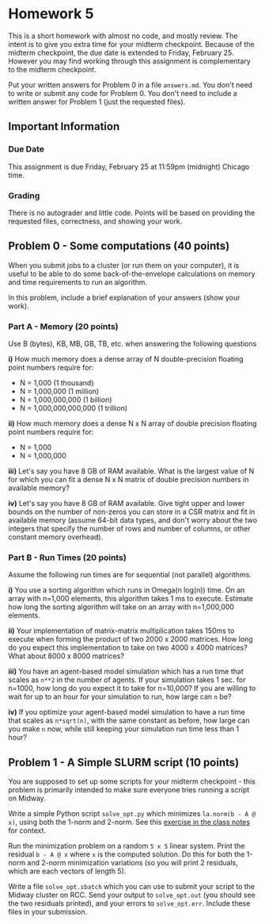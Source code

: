 # Homework 5

This is a short homework with almost no code, and mostly review.  The intent is to give you extra time for your midterm checkpoint.  Because of the midterm checkpoint, the due date is extended to Friday, February 25.  However you may find working through this assignment is complementary to the midterm checkpoint.

Put your written answers for Problem 0 in a file `answers.md`.  You don't need to write or submit any code for Problem 0.  You don't need to include a written answer for Problem 1 (just the requested files).

## Important Information

### Due Date
This assignment is due Friday, February 25 at 11:59pm (midnight) Chicago time.

### Grading

There is no autograder and little code.  Points will be based on providing the requested files, correctness, and showing your work.

## Problem 0 - Some computations (40 points)

When you submit jobs to a cluster (or run them on your computer), it is useful to be able to do some back-of-the-envelope calculations on memory and time requirements to run an algorithm.

In this problem, include a brief explanation of your answers (show your work).

### Part A - Memory (20 points)

Use B (bytes), KB, MB, GB, TB, etc. when answering the following questions

**i)** How much memory does a dense array of N double-precision floating point numbers require for:
* N = 1,000 (1 thousand)
* N = 1,000,000 (1 million)
* N = 1,000,000,000 (1 billion)
* N = 1,000,000,000,000 (1 trillion)

**ii)** How much memory does a dense N x N array of double precision floating point numbers require for:
* N = 1,000
* N = 1,000,000

**iii)** Let's say you have 8 GB of RAM available.  What is the largest value of N for which you can fit a dense N x N matrix of double precision numbers in available memory?

**iv)** Let's say you have 8 GB of RAM available.  Give tight upper and lower bounds on the number of non-zeros you can store in a CSR matrix and fit in available memory (assume 64-bit data types, and don't worry about the two integers that specify the number of rows and number of columns, or other constant memory overhead).

### Part B - Run Times (20 points)

Assume the following run times are for sequential (not parallel) algorithms.

**i)** You use a sorting algorithm which runs in Omega(n log(n)) time.  On an array with n=1,000 elements, this algorithm takes 1 ms to execute.  Estimate how long the sorting algorithm will take on an array with n=1,000,000 elements.

**ii)** Your implementation of matrix-matrix multiplication takes 150ms to execute when forming the product of two 2000 x 2000 matrices.  How long do you expect this implementation to take on two 4000 x 4000 matrices?  What about 8000 x 8000 matrices?

**iii)** You have an agent-based model simulation which has a run time that scales as `n**2` in the number of agents.  If your simulation takes 1 sec. for n=1000, how long do you expect it to take for n=10,000?  If you are willing to wait for up to an hour for your simulation to run, how large can `n` be?

**iv)** If you optimize your agent-based model simulation to have a run time that scales as `n*sqrt(n)`, with the same constant as before, how large can you make `n` now, while still keeping your simulation run time less than 1 hour?


## Problem 1 - A Simple SLURM script (10 points)

You are supposed to set up some scripts for your midterm checkpoint - this problem is primarily intended to make sure everyone tries running a script on Midway.

Write a simple Python script `solve_opt.py` which minimizes `la.norm(b - A @ x)`, using both the 1-norm and 2-norm.  See this [exercise in the class notes](https://caam37830.github.io/book/03_optimization/scipy_opt.html#exercises) for context.

Run the minimization problem on a random `5 x 5` linear system.  Print the residual `b - A @ x` where `x` is the computed solution.  Do this for both the 1-norm and 2-norm minimization variations (so you will print 2 residuals, which are each vectors of length 5).

Write a file `solve_opt.sbatch` which you can use to submit your script to the Midway cluster on RCC.  Send your output to `solve_opt.out` (you should see the two residuals printed), and your errors to `solve_opt.err`.  Include these files in your submission.
